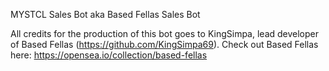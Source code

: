 MYSTCL Sales Bot aka Based Fellas Sales Bot

All credits for the production of this bot goes to KingSimpa, lead developer of Based Fellas (https://github.com/KingSimpa69).
Check out Based Fellas here: https://opensea.io/collection/based-fellas
